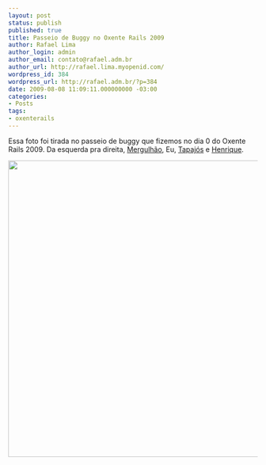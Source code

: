 ```yaml
---
layout: post
status: publish
published: true
title: Passeio de Buggy no Oxente Rails 2009
author: Rafael Lima
author_login: admin
author_email: contato@rafael.adm.br
author_url: http://rafael.lima.myopenid.com/
wordpress_id: 384
wordpress_url: http://rafael.adm.br/?p=384
date: 2009-08-08 11:09:11.000000000 -03:00
categories:
- Posts
tags:
- oxenterails
---
```

Essa foto foi tirada no passeio de buggy que fizemos no dia 0 do Oxente Rails 2009. Da esquerda pra direita, <a href="http://mergulhao.info">Mergulh&atilde;o</a>, Eu, <a href="http://tapajos.me">Tapaj&oacute;s</a> e <a href="http://henriquebastos.net/">Henrique</a>.

<img class="aligncenter" title="Rafael Lima, Tapaj&oacute;s, Mergulh&atilde;o e Henrique Bastos em Natal" src="http://farm4.static.flickr.com/3561/3798152622_1bdfa64ac6_o.jpg" alt="" width="800" height="600" />

